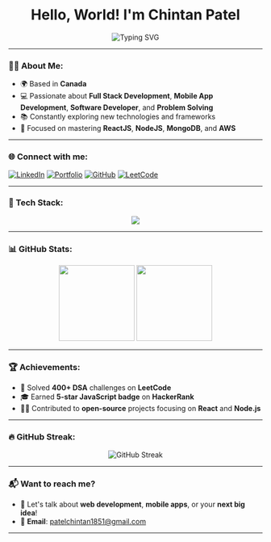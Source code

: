 <h1 align="center">Hello, World! I'm Chintan Patel</h1>

<p align="center">
  <img src="https://readme-typing-svg.herokuapp.com?font=Fira+Code&size=22&pause=1000&color=4B9CD3&center=true&vCenter=true&width=440&lines=Full+Stack+Developer;Web+Developer;Always+Learning;Tech+Explorer" alt="Typing SVG" />
</p>

---

### 🧑‍💻 About Me:

- 🌍 Based in **Canada**
- 💻 Passionate about **Full Stack Development**, **Mobile App Development**, **Software Developer**, and **Problem Solving**
- 📚 Constantly exploring new technologies and frameworks
- 🚀 Focused on mastering **ReactJS**, **NodeJS**, **MongoDB**, and **AWS**

---

### 🌐 Connect with me:

[![LinkedIn](https://img.shields.io/badge/LinkedIn-0A66C2?style=for-the-badge&logo=linkedin)](https://www.linkedin.com/in/pchintan71/)
[![Portfolio](https://img.shields.io/badge/Portfolio-FFD700?style=for-the-badge&logo=portfolio)](https://yourportfolio.com)
[![GitHub](https://img.shields.io/badge/GitHub-333?style=for-the-badge&logo=github)](https://github.com/pchintan71)
[![LeetCode](https://img.shields.io/badge/LeetCode-FFA116?style=for-the-badge&logo=leetcode)](https://leetcode.com/chintanpatel/)

---

### 🚀 Tech Stack:

<p align="center">
  <img src="https://skillicons.dev/icons?i=react,nodejs,express,python,typescript,aws,mongodb,docker,git,flutter" />
</p>

---

### 📊 GitHub Stats:

<div align="center">
  <img height="150em" src="https://github-readme-stats.vercel.app/api?username=chintu1851&show_icons=true&theme=dark&cache_seconds=1800" />
  <img height="150em" src="https://github-readme-stats.vercel.app/api/top-langs/?username=chintu1851&layout=compact&theme=dark" />
</div>

---

### 🏆 Achievements:

- 🏅 Solved **400+ DSA** challenges on **LeetCode**
- 🎓 Earned **5-star JavaScript badge** on **HackerRank**
- 👨‍💻 Contributed to **open-source** projects focusing on **React** and **Node.js**

---

### 🔥 GitHub Streak:

<p align="center">
  <img src="https://github-readme-streak-stats.herokuapp.com/?user=pchintan71&theme=dracula&date_format=j%20M%5B%20Y%5D" alt="GitHub Streak" />
</p>

---

### 📬 Want to reach me?

- 💬 Let's talk about **web development**, **mobile apps**, or your **next big idea**!
- 📧 **Email**: [patelchintan1851@gmail.com](mailto:patelchintan1851@gmail.com)

---

